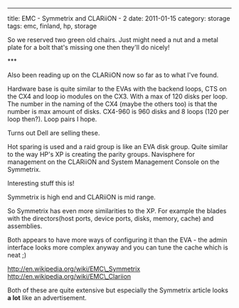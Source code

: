 ---
title: EMC - Symmetrix and CLARiiON - 2
date: 2011-01-15
category: storage
tags: emc, finland, hp, storage

So we reserved two green old chairs. Just might need a nut and a metal plate for a bolt that's missing one then they'll do nicely!

\*\*\*

Also been reading up on the CLARiiON now so far as to what I've found.

Hardware base is quite similar to the EVAs with the backend loops, CTS on the CX4 and loop io modules on the CX3. With a max of 120 disks per loop. The number in the naming of the CX4 (maybe the others too) is that the number is max amount of disks. CX4-960 is 960 disks and 8 loops (120 per loop then?). Loop pairs I hope.

Turns out Dell are selling these.

Hot sparing is used and a raid group is like an EVA disk group. Quite similar to the way HP's XP is creating the parity groups. Navisphere for management on the CLARiiON and System Management Console on the Symmetrix.

Interesting stuff this is!

Symmetrix is high end and CLARiiON is mid range.

So Symmetrix has even more similarities to the XP. For example the blades with the directors(host ports, device ports, disks, memory, cache) and assemblies.

Both appears to have more ways of configuring it than the EVA - the admin interface looks more complex anyway and you can tune the cache which is neat ;)

http://en.wikipedia.org/wiki/EMC\_Symmetrix http://en.wikipedia.org/wiki/EMC\_Clariion

Both of these are quite extensive but especially the Symmetrix article looks **a lot** like an advertisement.
